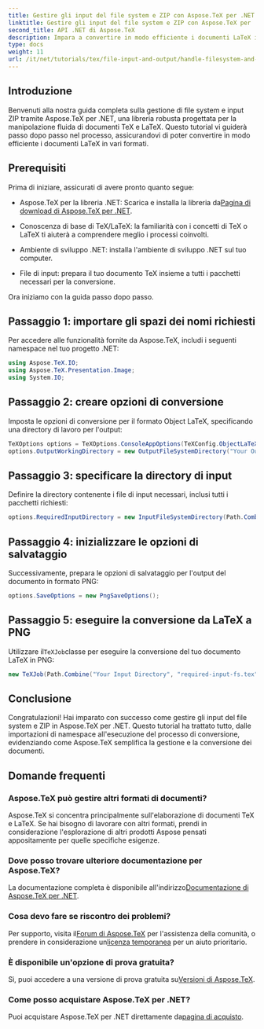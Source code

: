 ```yaml
---
title: Gestire gli input del file system e ZIP con Aspose.TeX per .NET
linktitle: Gestire gli input del file system e ZIP con Aspose.TeX per .NET
second_title: API .NET di Aspose.TeX
description: Impara a convertire in modo efficiente i documenti LaTeX in vari formati attraverso semplici passaggi, tra cui l'impostazione delle opzioni di conversione, la specifica delle directory di input e l'esecuzione delle conversioni.
type: docs
weight: 11
url: /it/net/tutorials/tex/file-input-and-output/handle-filesystem-and-zip-inputs/
---
```

## Introduzione

Benvenuti alla nostra guida completa sulla gestione di file system e input ZIP tramite Aspose.TeX per .NET, una libreria robusta progettata per la manipolazione fluida di documenti TeX e LaTeX. Questo tutorial vi guiderà passo dopo passo nel processo, assicurandovi di poter convertire in modo efficiente i documenti LaTeX in vari formati.

## Prerequisiti

Prima di iniziare, assicurati di avere pronto quanto segue:

-  Aspose.TeX per la libreria .NET: Scarica e installa la libreria da[Pagina di download di Aspose.TeX per .NET](https://releases.aspose.com/tex/net/).
  
- Conoscenza di base di TeX/LaTeX: la familiarità con i concetti di TeX o LaTeX ti aiuterà a comprendere meglio i processi coinvolti.

- Ambiente di sviluppo .NET: installa l'ambiente di sviluppo .NET sul tuo computer.

- File di input: prepara il tuo documento TeX insieme a tutti i pacchetti necessari per la conversione.

Ora iniziamo con la guida passo dopo passo.

## Passaggio 1: importare gli spazi dei nomi richiesti

Per accedere alle funzionalità fornite da Aspose.TeX, includi i seguenti namespace nel tuo progetto .NET:

```csharp
using Aspose.TeX.IO;
using Aspose.TeX.Presentation.Image;
using System.IO;
```

## Passaggio 2: creare opzioni di conversione

Imposta le opzioni di conversione per il formato Object LaTeX, specificando una directory di lavoro per l'output:

```csharp
TeXOptions options = TeXOptions.ConsoleAppOptions(TeXConfig.ObjectLaTeX);
options.OutputWorkingDirectory = new OutputFileSystemDirectory("Your Output Directory");
```

## Passaggio 3: specificare la directory di input

Definire la directory contenente i file di input necessari, inclusi tutti i pacchetti richiesti:

```csharp
options.RequiredInputDirectory = new InputFileSystemDirectory(Path.Combine("Your Input Directory", "packages"));
```

## Passaggio 4: inizializzare le opzioni di salvataggio

Successivamente, prepara le opzioni di salvataggio per l'output del documento in formato PNG:

```csharp
options.SaveOptions = new PngSaveOptions();
```

## Passaggio 5: eseguire la conversione da LaTeX a PNG

 Utilizzare il`TeXJob`classe per eseguire la conversione del tuo documento LaTeX in PNG:

```csharp
new TeXJob(Path.Combine("Your Input Directory", "required-input-fs.tex"), new ImageDevice(), options).Run();
```

## Conclusione

Congratulazioni! Hai imparato con successo come gestire gli input del file system e ZIP in Aspose.TeX per .NET. Questo tutorial ha trattato tutto, dalle importazioni di namespace all'esecuzione del processo di conversione, evidenziando come Aspose.TeX semplifica la gestione e la conversione dei documenti.

## Domande frequenti

### Aspose.TeX può gestire altri formati di documenti?

Aspose.TeX si concentra principalmente sull'elaborazione di documenti TeX e LaTeX. Se hai bisogno di lavorare con altri formati, prendi in considerazione l'esplorazione di altri prodotti Aspose pensati appositamente per quelle specifiche esigenze.

### Dove posso trovare ulteriore documentazione per Aspose.TeX?

 La documentazione completa è disponibile all'indirizzo[Documentazione di Aspose.TeX per .NET](https://reference.aspose.com/tex/net/).

### Cosa devo fare se riscontro dei problemi?

 Per supporto, visita il[Forum di Aspose.TeX](https://forum.aspose.com/c/tex/47) per l'assistenza della comunità, o prendere in considerazione un[licenza temporanea](https://purchase.conholdate.com/temporary-license/) per un aiuto prioritario.

### È disponibile un'opzione di prova gratuita?

 Sì, puoi accedere a una versione di prova gratuita su[Versioni di Aspose.TeX](https://releases.aspose.com/).

### Come posso acquistare Aspose.TeX per .NET?

 Puoi acquistare Aspose.TeX per .NET direttamente da[pagina di acquisto](https://purchase.conholdate.com/buy).
